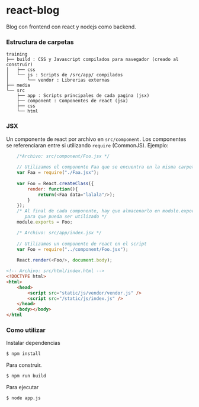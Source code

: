 react-blog
============
Blog con frontend con react y nodejs como backend.
### Estructura de carpetas
    training
    ├── build : CSS y Javascript compilados para navegador (creado al construir)
    │   ├── css
    │   └── js : Scripts de /src/app/ compilados
    │       └── vendor : Librerias externas
    ├── media
    └── src
        ├── app : Scripts principales de cada pagina (jsx)
        ├── component : Componentes de react (jsx)
        ├── css
        └── html
### JSX
Un componente de react por archivo en `src/component`. Los componentes se referenciaran entre si utilizando `require` (CommonJS). Ejemplo:
``` js
    /*Archivo: src/component/Foo.jsx */
    
    // Utilizamos el componente Faa que se encuentra en la misma carpeta
    var Faa = require("./Faa.jsx");
    
    var Foo = React.createClass({
        render: function(){
            return(<Faa data="lalala"/>);
        }
    });
    /* Al final de cada componente, hay que almacenarlo en module.exports
       para que pueda ser utilizado */
    module.exports = Foo;
```
``` js
    /* Archivo: src/app/index.jsx */
    
    // Utilizamos un componente de react en el script
    var Foo = require("../component/Foo.jsx");
    
    React.render(<Foo/>, document.body);
```
``` html
<!-- Archivo: src/html/index.html -->
<!DOCTYPE html>
<html>
    <head>
        <script src="static/js/vendor/vendor.js" />
        <script src="/static/js/index.js" />
    </head>
    <body></body>
</html
```
### Como utilizar
Instalar dependencias
``` bash
$ npm install
```
Para construir.
``` bash
$ npm run build
```
Para ejecutar
``` bash
$ node app.js
```
